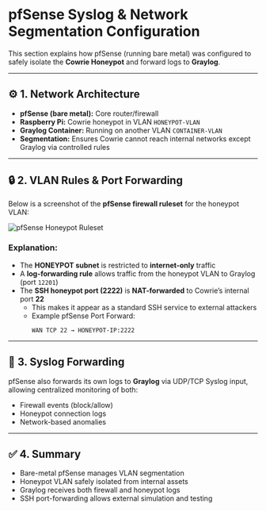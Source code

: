 #  pfSense Syslog & Network Segmentation Configuration

This section explains how pfSense (running bare metal) was configured to safely isolate the **Cowrie Honeypot** and forward logs to **Graylog**.

---

## ⚙️ 1. Network Architecture

- **pfSense (bare metal):** Core router/firewall
- **Raspberry Pi:** Cowrie honeypot in VLAN `HONEYPOT-VLAN`
- **Graylog Container:** Running on another VLAN `CONTAINER-VLAN`
- **Segmentation:** Ensures Cowrie cannot reach internal networks except Graylog via controlled rules

---

## 🔒 2. VLAN Rules & Port Forwarding

Below is a screenshot of the **pfSense firewall ruleset** for the honeypot VLAN:

![pfSense Honeypot Ruleset](<img width="1204" height="453" alt="image" src="https://github.com/user-attachments/assets/3e9596b4-e635-4c8a-aa4f-cc2880653439" />
)

### Explanation:
- The **HONEYPOT subnet** is restricted to **internet-only** traffic
- A **log-forwarding rule** allows traffic from the honeypot VLAN to Graylog (port `12201`)
- The **SSH honeypot port (2222)** is **NAT-forwarded** to Cowrie’s internal port **22**
  - This makes it appear as a standard SSH service to external attackers  
  - Example pfSense Port Forward:
    ```
    WAN TCP 22 → HONEYPOT-IP:2222
    ```
---

## 🧩 3. Syslog Forwarding

pfSense also forwards its own logs to **Graylog** via UDP/TCP Syslog input, allowing centralized monitoring of both:
- Firewall events (block/allow)
- Honeypot connection logs
- Network-based anomalies

---

## ✅ 4. Summary

- Bare-metal pfSense manages VLAN segmentation  
- Honeypot VLAN safely isolated from internal assets  
- Graylog receives both firewall and honeypot logs  
- SSH port-forwarding allows external simulation and testing
